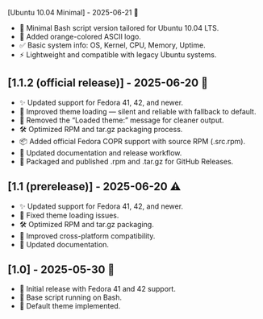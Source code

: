 [Ubuntu 10.04 Minimal] - 2025-06-21 🧡

-    🐚 Minimal Bash script version tailored for Ubuntu 10.04 LTS.
-    🎨 Added orange-colored ASCII logo.
-    ✅ Basic system info: OS, Kernel, CPU, Memory, Uptime.
-    ⚡ Lightweight and compatible with legacy Ubuntu systems.

## [1.1.2 (official release)] - 2025-06-20 🚀
- ✨ Updated support for Fedora 41, 42, and newer.
- 🐛 Improved theme loading — silent and reliable with fallback to default.
- 🐛 Removed the “Loaded theme:” message for cleaner output.
- 🛠 Optimized RPM and tar.gz packaging process.
- 📦 Added official Fedora COPR support with source RPM (.src.rpm).
- 📝 Updated documentation and release workflow.
- 🎉 Packaged and published .rpm and .tar.gz for GitHub Releases.

## [1.1 (prerelease)] - 2025-06-20 ⚠️
- ✨ Updated support for Fedora 41, 42, and newer.
- 🐛 Fixed theme loading issues.
- 🛠 Optimized RPM and tar.gz packaging.
- 🐧 Improved cross-platform compatibility.
- 📝 Updated documentation.

## [1.0] - 2025-05-30 🎉
- 🚀 Initial release with Fedora 41 and 42 support.
- 🐚 Base script running on Bash.
- 🎨 Default theme implemented.
